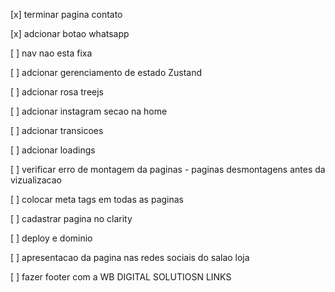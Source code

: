  [x] terminar pagina contato

  [x] adcionar botao whatsapp

 [ ] nav nao esta fixa

 [ ] adcionar gerenciamento de estado Zustand

 [ ] adcionar rosa treejs

 [ ] adcionar instagram secao na home

 [ ] adcionar transicoes

 [ ] adcionar loadings

 [ ] verificar erro de montagem da paginas - paginas desmontagens antes da vizualizacao

 [ ] colocar meta tags em todas as paginas

 [ ] cadastrar pagina no clarity

 [ ] deploy e dominio
  
 [ ] apresentacao da pagina nas redes sociais do salao loja

 [ ] fazer footer com a WB DIGITAL SOLUTIOSN LINKS
 
